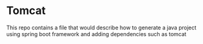 # Tomcat
This repo contains a file that would describe how to generate a java project using spring boot framework and adding dependencies such as tomcat
